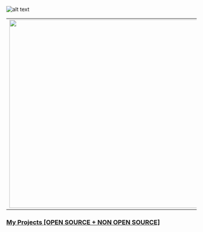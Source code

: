 ![alt text](https://res.cloudinary.com/dnv3ztqf1/image/upload/v1595618351/for%20github%20profile/Aakash_yadav_ohc5dg.gif)

<table>
<tr>
<td><img src="https://github-readme-stats.vercel.app/api?username=AakashCode12&show_icons=true" width="500"></td>
<td>

### Hi there 👋)

🔭 I’m currently working on College Mini Project. (Android App Development)<br>
🌱 I’m currently Learning Android Development.<br>

[Skill Set](https://aakash-yadav-portfolio.web.app/#skillset) 

<table>
<tr>
<td>
<a href="https://www.hackerrank.com/AakashCode12" target="_blank" title="Redirect to homepage">
<img height="32px" width="32px"
src="https://res.cloudinary.com/dnv3ztqf1/image/upload/v1599229238/for%20github%20profile/hackerrank.svg" /></a>
</td>
<td>
<a href="https://twitter.com/Aakashv0007" target="_blank" title="Redirect to homepage">
<img
src="https://res.cloudinary.com/dnv3ztqf1/image/upload/v1599229044/for%20github%20profile/twitter%27.png" /></a>
</td>
<td>
<a href="https://www.linkedin.com/in/aakash-yadav-a30627190/" target="_blank"
title="Redirect to homepage">
<img
src="https://res.cloudinary.com/dnv3ztqf1/image/upload/v1599229120/for%20github%20profile/linkedin.png" /></a>
</td>
<td>
<a href="https://www.instagram.com/aakash_igram/" target="_blank" title="Redirect to homepage">
<img
src="https://res.cloudinary.com/dnv3ztqf1/image/upload/v1599228946/for%20github%20profile/instagram-sketched_tv68dv.png" /></a>
</td>
</tr>
</table>

</td>

</tr>
</table>


### [My Projects [OPEN SOURCE + NON OPEN SOURCE]](https://aakashcode12.github.io/My-Portfolio/Projects.html)
<!--
**AakashCode12/AakashCode12** is a ✨ _special_ ✨ repository because its `README.md` (this file) appears on your GitHub profile.

Here are some ideas to get you started:

- 🔭 I’m currently working on ...
- 🌱 I’m currently learning ...
- 👯 I’m looking to collaborate on ...
- 🤔 I’m looking for help with ...
- 💬 Ask me about ...
- 📫 How to reach me: ...
- 😄 Pronouns: ...
- ⚡ Fun fact: ...
-->
